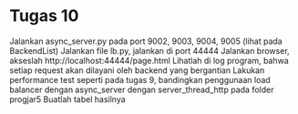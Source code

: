 # Tugas 10

Jalankan async_server.py pada port 9002, 9003, 9004, 9005 (lihat pada BackendList)
Jalankan file lb.py, jalankan di port 44444
Jalankan browser, akseslah http://localhost:44444/page.html
Lihatlah di log program, bahwa setiap request akan dilayani oleh backend yang bergantian
Lakukan performance test seperti pada tugas 9, bandingkan penggunaan load balancer dengan async_server dengan server_thread_http pada folder progjar5
Buatlah tabel hasilnya

